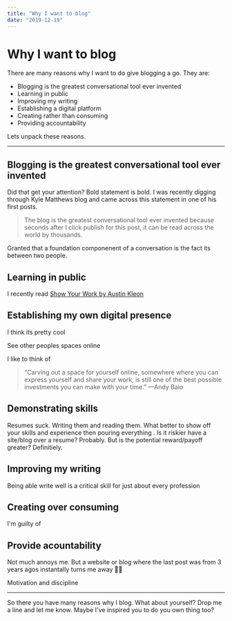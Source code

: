 ```yaml
---
title: "Why I want to blog"
date: "2019-12-19"
---
```


# Why I want to blog

There are many reasons why I want to do give blogging a go. They are:

- Blogging is the greatest conversational tool ever invented
- Learning in public
- Improving my writing
- Establishing a digital platform
- Creating rather than consuming
- Providing accountability

Lets unpack these reasons.

---

## Blogging is the greatest conversational tool ever invented

Did that get your attention? Bold statement is bold. I was recently digging through Kyle Matthews blog and came across this statement in one of his first posts.

> The blog is the greatest conversational tool ever invented because seconds after I click publish for this post, it can be read across the world by thousands.

Granted that a foundation componenent of a conversation is the fact its between two people.

## Learning in public

I recently read [Show Your Work by Austin Kleon](https://amzn.to/2tse1yR)

## Establishing my own digital presence

I think its pretty cool

See other peoples spaces online

I like to think of

> “Carving out a space for yourself online, somewhere where you can express yourself and share your work, is still one of the best possible investments you can make with your time.” —Andy Baio

## Demonstrating skills

Resumes suck. Writing them and reading them. What better to show off your skills and experience then pouring everything . Is it riskier have a site/blog over a resume? Probably. But is the potential reward/payoff greater? Definitiely.

## Improving my writing

Being able write well is a critical skill for just about every profession

## Creating over consuming

I'm guilty of

## Provide acountability

Not much annoys me. But a website or blog where the last post was from 3 years agos instantally turns me away 🤷‍♂️

Motivation and discipline

---

So there you have many reasons why I blog. What about yourself? Drop me a line and let me know. Maybe I've inspired you to do you own thing too?
